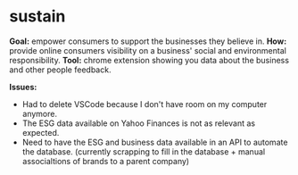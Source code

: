 # sustain

**Goal:** empower consumers to support the businesses they believe in.
**How:** provide online consumers visibility on a business' social and environmental responsibility.
**Tool:** chrome extension showing you data about the business and other people feedback.

**Issues:**
- Had to delete VSCode because I don't have room on my computer anymore.
- The ESG data available on Yahoo Finances is not as relevant as expected.
- Need to have the ESG and business data available in an API to automate the database. (currently scrapping to fill in the database + manual associaltions of brands to a parent company)

